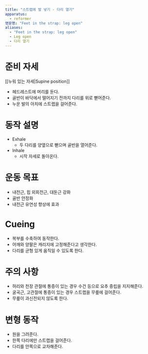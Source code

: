 ```yaml
---
title: "스트랩에 발 넣기 - 다리 열기"
apparatus:
  - reformer
영문명: "Feet in the strap: leg open"
aliases:
  - "Feet in the strap: leg open"
  - Leg open
  - 다리 열기
---
```


# 준비 자세

[[누워 있는 자세|Supine position]]

- 헤드레스트에 머리를 둔다.
- 골반이 바닥에서 떨어지기 전까지 다리를 위로 뻗어준다.
- 누운 발의 아치에 스트랩을 걸어준다.

# 동작 설명

- Exhale
  - 두 다리를 양옆으로 뻗으며 골반을 열어준다.
- Inhale
  - 시작 자세로 돌아온다.

# 운동 목표

- 내전근, 힙 외회전근, 대둔근 강화
- 골반 안정화
- 내전근 유연성 향상에 효과

# Cueing

- 복부를 수축하여 동작한다.
- 어깨와 양팔은 캐리지에 고정해준다고 생각한다.
- 다리를 균형 있게 움직일 수 있도록 한다.

# 주의 사항

- 허리와 천장 관절에 통증이 있는 경우 수건 등으로 요추 중립을 지지해준다.
- 굴곡근, 고관절에 통증이 있는 경우 스트랩을 무릎에 걸어준다.
- 무릎이 과신전되지 않도록 한다.

# 변형 동작

- 원을 그려준다.
- 한쪽 다리에만 스트랩을 걸어준다.
- 다리를 안쪽으로 교차해준다.